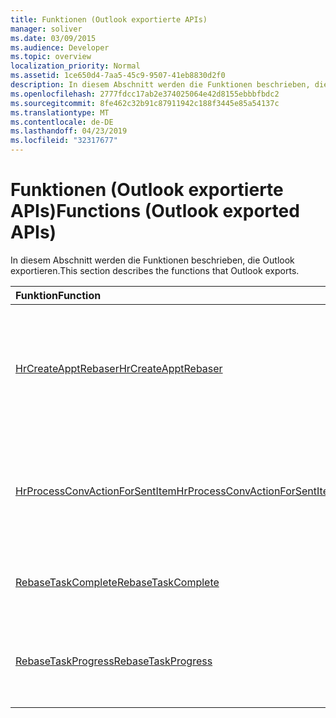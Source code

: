 ```yaml
---
title: Funktionen (Outlook exportierte APIs)
manager: soliver
ms.date: 03/09/2015
ms.audience: Developer
ms.topic: overview
localization_priority: Normal
ms.assetid: 1ce650d4-7aa5-45c9-9507-41eb8830d2f0
description: In diesem Abschnitt werden die Funktionen beschrieben, die Outlook exportieren.
ms.openlocfilehash: 2777fdcc17ab2e374025064e42d8155ebbbfbdc2
ms.sourcegitcommit: 8fe462c32b91c87911942c188f3445e85a54137c
ms.translationtype: MT
ms.contentlocale: de-DE
ms.lasthandoff: 04/23/2019
ms.locfileid: "32317677"
---
```

# <a name="functions-outlook-exported-apis"></a><span data-ttu-id="41fe4-103">Funktionen (Outlook exportierte APIs)</span><span class="sxs-lookup"><span data-stu-id="41fe4-103">Functions (Outlook exported APIs)</span></span>

<span data-ttu-id="41fe4-104">In diesem Abschnitt werden die Funktionen beschrieben, die Outlook exportieren.</span><span class="sxs-lookup"><span data-stu-id="41fe4-104">This section describes the functions that Outlook exports.</span></span>
  
|<span data-ttu-id="41fe4-105">**Funktion**</span><span class="sxs-lookup"><span data-stu-id="41fe4-105">**Function**</span></span>|<span data-ttu-id="41fe4-106">**Beschreibung**</span><span class="sxs-lookup"><span data-stu-id="41fe4-106">**Description**</span></span>|
|:-----|:-----|
|[<span data-ttu-id="41fe4-107">HrCreateApptRebaser</span><span class="sxs-lookup"><span data-stu-id="41fe4-107">HrCreateApptRebaser</span></span>](hrcreateapptrebaser.md) <br/> |<span data-ttu-id="41fe4-108">Initialisiert ein [IOlkApptRebaser-Objekt](iolkapptrebaser.md) zur Verwendung beim Neubasieren von Terminen in Outlook Kalendern.</span><span class="sxs-lookup"><span data-stu-id="41fe4-108">Initializes an [IOlkApptRebaser](iolkapptrebaser.md) object for use in rebasing appointments in Outlook calendars.</span></span>  <br/> |
|[<span data-ttu-id="41fe4-109">HrProcessConvActionForSentItem</span><span class="sxs-lookup"><span data-stu-id="41fe4-109">HrProcessConvActionForSentItem</span></span>](hrprocessconvactionforsentitem.md) <br/> |<span data-ttu-id="41fe4-110">Führt die Post-Send-Kategorisierung für ein E-Mail-Element basierend auf seiner [PidTagConversationId aus.](https://msdn.microsoft.com/library/f8e4a5fa-cb73-4eca-b174-72e1fda821a6%28Office.15%29.aspx)</span><span class="sxs-lookup"><span data-stu-id="41fe4-110">Performs post-send categorization on a mail item based on its [PidTagConversationId](https://msdn.microsoft.com/library/f8e4a5fa-cb73-4eca-b174-72e1fda821a6%28Office.15%29.aspx).</span></span>  <br/> |
|[<span data-ttu-id="41fe4-111">RebaseTaskComplete</span><span class="sxs-lookup"><span data-stu-id="41fe4-111">RebaseTaskComplete</span></span>](rebasetaskcomplete.md) <br/> |<span data-ttu-id="41fe4-112">Meldet den Abschluss der Neubasierung von Terminen.</span><span class="sxs-lookup"><span data-stu-id="41fe4-112">Reports completion for rebasing of appointments.</span></span>  <br/> |
|[<span data-ttu-id="41fe4-113">RebaseTaskProgress</span><span class="sxs-lookup"><span data-stu-id="41fe4-113">RebaseTaskProgress</span></span>](rebasetaskprogress.md) <br/> |<span data-ttu-id="41fe4-114">Meldet den Fortschritt für die Aufzählung und Neubasierung von Terminen.</span><span class="sxs-lookup"><span data-stu-id="41fe4-114">Reports progress for enumeration and rebasing of appointments.</span></span>  <br/> |
   

